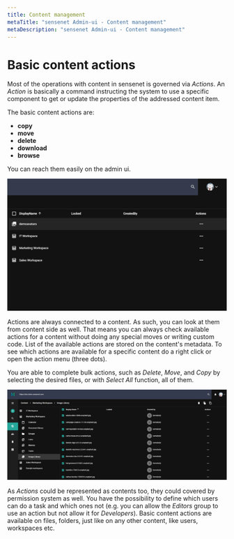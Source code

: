 ```yaml
---
title: Content management
metaTitle: "sensenet Admin-ui - Content management"
metaDescription: "sensenet Admin-ui - Content management"
---
```



# Basic content actions

Most of the operations with content in sensenet is governed via _Actions_. An _Action_ is basically a command instructing the system to use a specific component to get or update the properties of the addressed content item.

The basic content actions are:
- **copy**
- **move**
- **delete**
- **download**
- **browse**

You can reach them easily on the admin ui.

![actions](../concepts/img/actions.gif)

Actions are always connected to a content. As such, you can look at them from content side as well. That means you can always check available actions for a content without doing any special moves or writing custom code.
List of the available actions are stored on the content's metadata.
To see which actions are available for a specific content do a right click or open the action menu (three dots).

You are able to complete bulk actions, such as _Delete_, _Move_, and _Copy_ by selecting the desired files, or with _Select All_ function, all of them.

![select_all](../guides/img/select_all.png)

As _Actions_ could be represented as contents too, they could covered by permission system as well. You have the possibility to define which users can do a task and which ones not (e.g. you can allow the _Editors_ group to use an action but not allow it for _Developers_).
Basic content actions are available on files, folders, just like on any other content, like users, workspaces etc.
